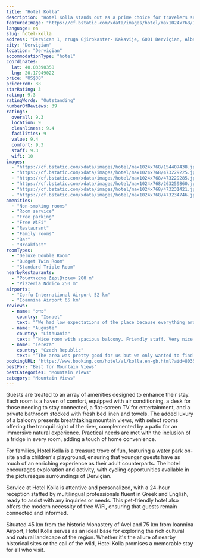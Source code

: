 ```yaml
---
title: "Hotel Kolla"
description: "Hotel Kolla stands out as a prime choice for travelers seeking both adventure and comfort in Derviçian, located a mere 37 km from the serene Zaravina Lake."
featuredImage: "https://cf.bstatic.com/xdata/images/hotel/max1024x768/154407438.jpg?k=1607b7467e43e8ae8c6021da36ec49c7832d10b63d9264798af2f12c4f13b28a&o=&hp=1"
language: en
slug: hotel-kolla
address: "Dervican 1, rruga Gjirokaster- Kakavije, 6001 Derviçian, Albania"
city: "Derviçian"
location: "Derviçian"
accommodationType: "hotel"
coordinates:
  lat: 40.03390358
  lng: 20.17949022
price: "US$38"
priceFrom: 38
starRating: 3
rating: 9.3
ratingWords: "Outstanding"
numberOfReviews: 39
ratings:
  overall: 9.3
  location: 9
  cleanliness: 9.4
  facilities: 9
  value: 9.4
  comfort: 9.3
  staff: 9.3
  wifi: 10
images:
  - "https://cf.bstatic.com/xdata/images/hotel/max1024x768/154407438.jpg?k=1607b7467e43e8ae8c6021da36ec49c7832d10b63d9264798af2f12c4f13b28a&o=&hp=1"
  - "https://cf.bstatic.com/xdata/images/hotel/max1024x768/473229225.jpg?k=18443736852a55e823833b758bbfb8866e7f303576e2109640c4c65fcddd3462&o=&hp=1"
  - "https://cf.bstatic.com/xdata/images/hotel/max1024x768/473229285.jpg?k=d0587b054b79a42877c874fe4d8266bd0f76d00c63fab29cd71e4e35074d7ee5&o=&hp=1"
  - "https://cf.bstatic.com/xdata/images/hotel/max1024x768/263259860.jpg?k=2c6c541b3b9645919618d8e1d0a98a0a415128bb11f08e9160dad86f5f632be1&o=&hp=1"
  - "https://cf.bstatic.com/xdata/images/hotel/max1024x768/473231421.jpg?k=dd90f677d1cf3a314bf6ac19e2d5c874183e1d0162bbb591623e4cccc2ab86f6&o=&hp=1"
  - "https://cf.bstatic.com/xdata/images/hotel/max1024x768/473234746.jpg?k=55fd24f9d3654362bb4d2b9a78d55739be9faccd84c66f62bdbe518317966bbe&o=&hp=1"
amenities:
  - "Non-smoking rooms"
  - "Room service"
  - "Free parking"
  - "Free WiFi"
  - "Restaurant"
  - "Family rooms"
  - "Bar"
  - "Breakfast"
roomTypes:
  - "Deluxe Double Room"
  - "Budget Twin Room"
  - "Standard Triple Room"
nearbyRestaurants:
  - "Ρουστικανα Δεριβισιαν 200 m"
  - "Pizzeria Ndrico 250 m"
airports:
  - "Corfu International Airport 52 km"
  - "Ioannina Airport 65 km"
reviews:
  - name: "כריס"
    country: "Israel"
    text: "“We had low expectations of the place because everything around was pretty empty and very old and quiet, but when we entered the hotel we had the good vibes from the workers and family, the views from the room was so beautiful, workd cannot...”"
  - name: "Augustė"
    country: "Lithuania"
    text: "“Nice room with spacious balcony. Friendly staff. Very nice breakfast. There is parking in front of the hotel.”"
  - name: "Tereza"
    country: "Czech Republic"
    text: "“The area was pretty good for us but we only wanted to find a place to crash and continue on our roadtrip the next morning. We really like the balcony because we had a great view for mountains and local boys who were playing soccer.”"
bookingURL: "https://www.booking.com/hotel/al/kolla.en-gb.html?aid=8035640"
bestFor: "Best for Mountain Views"
bestCategories: "Mountain Views"
category: "Mountain Views"
---
```


Guests are treated to an array of amenities designed to enhance their stay. Each room is a haven of comfort, equipped with air conditioning, a desk for those needing to stay connected, a flat-screen TV for entertainment, and a private bathroom stocked with fresh bed linen and towels. The added luxury of a balcony presents breathtaking mountain views, with select rooms offering the tranquil sight of the river, complemented by a patio for an immersive natural experience. Practical needs are met with the inclusion of a fridge in every room, adding a touch of home convenience.

For families, Hotel Kolla is a treasure trove of fun, featuring a water park on-site and a children's playground, ensuring that younger guests have as much of an enriching experience as their adult counterparts. The hotel encourages exploration and activity, with cycling opportunities available in the picturesque surroundings of Derviçian.

Service at Hotel Kolla is attentive and personalized, with a 24-hour reception staffed by multilingual professionals fluent in Greek and English, ready to assist with any inquiries or needs. This pet-friendly hotel also offers the modern necessity of free WiFi, ensuring that guests remain connected and informed.

Situated 45 km from the historic Monastery of Avel and 75 km from Ioannina Airport, Hotel Kolla serves as an ideal base for exploring the rich cultural and natural landscape of the region. Whether it's the allure of nearby historical sites or the call of the wild, Hotel Kolla promises a memorable stay for all who visit.